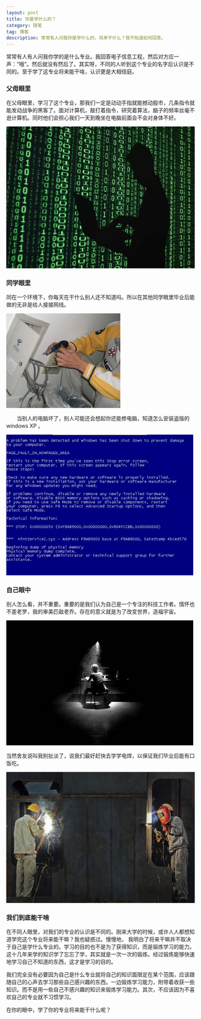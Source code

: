 ```yaml
---
layout: post
title: 你是学什么的？
category: 随笔
tag: 博客
description: 常常有人问我你是学什么的，将来干什么？我不知道如何回答。
---
```


常常有人有人问我你学的是什么专业。我回答电子信息工程，然后对方应一声：“哦”。然后就没有然后了。其实呀，不同的人听到这个专业的名字后认识是不同的。至于学了这专业将来能干啥，认识更是大相径庭。

### 父母眼里

在父母眼里，学习了这个专业，那我们一定是动动手指就能撼动股市，几条指令就能发动战争的黑客了。面对计算机，敲打着指令，研究着算法，脑子的频率丝毫不逊计算机。同时他们会担心我们一天到晚坐在电脑前面会不会对身体不好。

![黑客](/images/blog/2015/computer_enginer.jpg)


### 同学眼里

同在一个环境下，你每天在干什么别人还不知道吗。所以在其他同学眼里毕业后能做的无非是给人接接网线。

![接网线](/images/blog/2015/ware.png)

　　当别人的电脑坏了，别人可能还会想起你还能修电脑，知道怎么安装盗版的 windows XP 。

![修电脑](/images/blog/2015/break.jpg)

### 自己眼中

别人怎么看，并不重要。重要的是我们认为自己是一个专注的科技工作者。情怀也不差老罗，我的审美匹敌老乔。存在的意义就是为了改变世界，造福宇宙。

![境界](/images/blog/2015/cs_enginer.jpg)

当然舍友说叫我别扯淡了，说我们最好赶快去学学电焊，以保证我们毕业后能有口饭吃。

![电焊](/images/blog/2015/608118_1853376132.jpg)


### 我们到底能干啥

在不同人眼里，对我们的专业的认识是不同的。刚来大学的时候，或许人人都想知道学完这个专业将来能干嘛？我也疑惑过。慢慢地， 我明白了将来干嘛并不取决于自己是学什么专业的。学习的目的也不是为了获得知识，而是锻炼学习的能力。这十几年来学的知识学了忘忘了学，其实就是一次一次的锻炼。经过锻炼能够快速地学习自己不知道的东西，这才是学习的目的。

我们完全没有必要因为自己是什么专业就将自己的知识面限定在某个范围，应该跟随自己的心声去学习那些自己感兴趣的东西。一边锻炼学习能力，附带着收获一些知识。而不是用一些自己不感兴趣的知识来锻炼学习能力。其次，不应该因为不喜欢自己的专业就不习惯学习。

在你的眼中，学了你的专业将来能干什么呢？